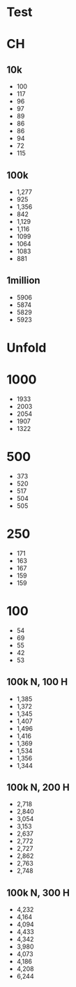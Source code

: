 # Test

# CH

## 10k
* 100
* 117
* 96
* 97
* 89
* 86
* 86
* 94
* 72
* 115

## 100k
* 1,277
* 925
* 1,356
* 842
* 1,129
* 1,116
* 1099
* 1064
* 1083
* 881

## 1million
* 5906
* 5874
* 5829
* 5923

# Unfold

# 1000

* 1933
* 2003
* 2054
* 1907
* 1322

# 500
* 373
* 520
* 517
* 504
* 505

# 250
* 171
* 163
* 167
* 159
* 159

# 100
* 54
* 69
* 55
* 42
* 53

## 100k N, 100 H
* 1,385
* 1,372
* 1,345
* 1,407
* 1,496
* 1,416
* 1,369
* 1,534
* 1,356
* 1,344

## 100k N, 200 H
* 2,718
* 2,840
* 3,054
* 3,153
* 2,637
* 2,772
* 2,727
* 2,862
* 2,763
* 2,748

## 100k N, 300 H
* 4,232
* 4,164
* 4,094
* 4,433
* 4,342
* 3,980
* 4,073
* 4,186
* 4,208
* 6,244